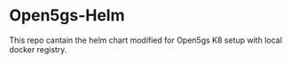 # Open5gs-Helm
This repo cantain the helm chart modified for Open5gs K8 setup with local docker registry.
